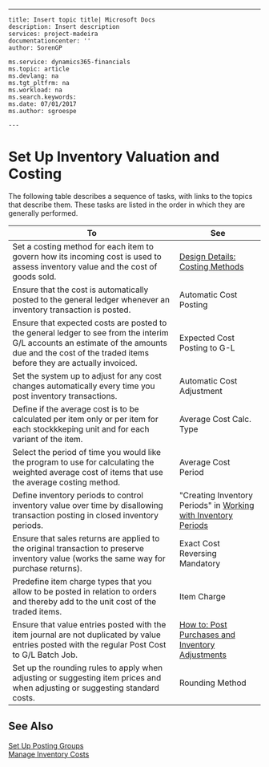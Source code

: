 ---
    title: Insert topic title| Microsoft Docs
    description: Insert description
    services: project-madeira
    documentationcenter: ''
    author: SorenGP

    ms.service: dynamics365-financials
    ms.topic: article
    ms.devlang: na
    ms.tgt_pltfrm: na
    ms.workload: na
    ms.search.keywords:
    ms.date: 07/01/2017
    ms.author: sgroespe

    ---
# Set Up Inventory Valuation and Costing
The following table describes a sequence of tasks, with links to the topics that describe them. These tasks are listed in the order in which they are generally performed.  
  
|**To**|**See**|  
|------------|-------------|  
|Set a costing method for each item to govern how its incoming cost is used to assess inventory value and the cost of goods sold.|[Design Details: Costing Methods](../design-details-costing-methods.md)|  
|Ensure that the cost is automatically posted to the general ledger whenever an inventory transaction is posted.|Automatic Cost Posting|  
|Ensure that expected costs are posted to the general ledger to see from the interim G\/L accounts an estimate of the amounts due and the cost of the traded items before they are actually invoiced.|Expected Cost Posting to G-L|  
|Set the system up to adjust for any cost changes automatically every time you post inventory transactions.|Automatic Cost Adjustment|  
|Define if the average cost is to be calculated per item only or per item for each stockkkeping unit and for each variant of the item.|Average Cost Calc. Type|  
|Select the period of time you would like the program to use for calculating the weighted average cost of items that use the average costing method.|Average Cost Period|  
|Define inventory periods to control inventory value over time by disallowing transaction posting in closed inventory periods.|"Creating Inventory Periods" in [Working with Inventory Periods](../how-to-work-with-inventory-periods.md)|  
|Ensure that sales returns are applied to the original transaction to preserve inventory value \(works the same way for purchase returns\).|Exact Cost Reversing Mandatory|  
|Predefine item charge types that you allow to be posted in relation to orders and thereby add to the unit cost of the traded items.|Item Charge|  
|Ensure that value entries posted with the item journal are not duplicated by value entries posted with the regular Post Cost to G\/L Batch Job.|[How to: Post Purchases and Inventory Adjustments](../how-to-post-purchases-and-inventory-adjustments.md)|  
|Set up the rounding rules to apply when adjusting or suggesting item prices and when adjusting or suggesting standard costs.|Rounding Method|  
  
## See Also  
 [Set Up Posting Groups](../set-up-posting-groups.md)   
 [Manage Inventory Costs](../manage-inventory-costs.md)